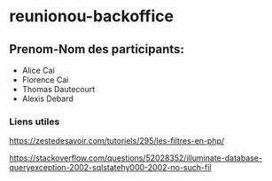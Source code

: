 # reunionou-backoffice

## Prenom-Nom des participants: 
- Alice Cai
- Florence Cai
- Thomas Dautecourt 
- Alexis Debard

### Liens utiles
https://zestedesavoir.com/tutoriels/295/les-filtres-en-php/

https://stackoverflow.com/questions/52028352/illuminate-database-queryexception-2002-sqlstatehy000-2002-no-such-fil